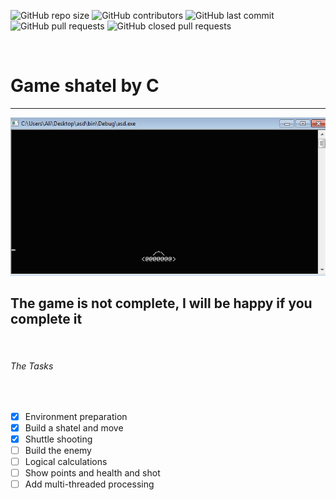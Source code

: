 <p>
<img alt="GitHub repo size" src="https://img.shields.io/github/repo-size/khod-naderi/shatel">
<img alt="GitHub contributors" src="https://img.shields.io/github/contributors/khod-naderi/shatel">
<img alt="GitHub last commit" src="https://img.shields.io/github/last-commit/khod-naderi/shatel">
<img alt="GitHub pull requests" src="https://img.shields.io/github/issues-pr/khod-naderi/shatel">
<img alt="GitHub closed pull requests" src="https://img.shields.io/github/issues-pr-closed/khod-naderi/shatel">
</p><br />

# Game shatel by C
<hr />
<img src="./madia/simple.gif" /><br />

## The game is not complete, I will be happy if you complete it

<br />

###### The Tasks

<br />

- [x] Environment preparation
- [x] Build a shatel and move
- [x] Shuttle shooting
- [ ] Build the enemy
- [ ] Logical calculations
- [ ] Show points and health and shot
- [ ] Add multi-threaded processing
